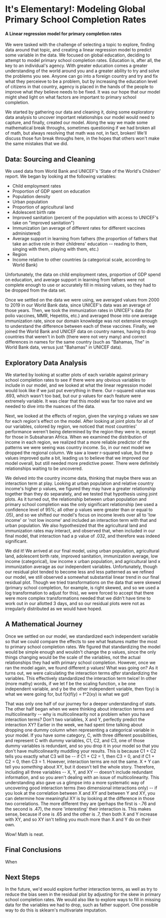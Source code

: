 # It's Elementary!: Modeling Global Primary School Completion Rates
#### A Linear regression model for primary completion rates

We were tasked with the challenge of selecting a topic to explore, finding data around that topic, and creating a linear regression model to predict some variable in the data. We focused on global education, deciding to attempt to model primary school completion rates. Education is, after all, the key to an individual's agency. With greater education comes a greater understanding of the world around you and a greater ability to try and solve the problems you see. Anyone can go into a foreign country and try and fix what they perceieve to be a problem, but by increasing the education level of citizens in that country, agency is placed in the hands of the people to improve what _they_ believe needs to be fixed. It was our hope that our model might shed light on what factors are important to primary school completion. 

We started by gathering our data and cleaning it, doing some exploratory data analysis to uncover important relationships our model would need to capture, and finally, created our model. Along the way we made some mathematical break throughs, sometimes questioning if we had broken all of math, but always resolving that math was not, in fact, broken! We'll discuss those fun break throughs here, in the hopes that others won't make the same mistakes that we did.

## Data: Sourcing and Cleaning
We used data from World Bank and UNICEF's 'State of the World's Children' report. We began by looking at the following variables:
- Child employment rates
- Proportion of GDP spent on education 
- Population density
- Urban population
- Proportion of agricultural land
- Adolescent birth rate
- Improved sanitation (percent of the population with access to UNICEF's take on "improved sanitation")
- Immunization (an average of different rates for different vaccines administered)
- Average support in learning from fathers (the proportion of fathers that take an active role in their childrens' education -- reading to them, singing with them, playing with them, etc.)
- Region
- Income relative to other countries (a categorical scale, according to World Bank)

Unfortunately, the data on child employment rates, proportion of GDP spend on education, and average support in learning from fathers were not complete enough to use or accurately fill in missing values, so they had to be dropped from the data set. 

Once we settled on the data we were using, we averaged values from 2000 to 2019 in our World Bank data, since UNICEF's data was an average of those years. Then, we took the  immunization rates in UNICEF's data (for polio vaccines, MMR, Hepetitis, etc.) and averaged those into one average immunization rate, since our domain knowledge was not extensive enough to understand the difference between each of these vaccines. Finally, we joined the World Bank and UNICEF data on country names, having to drop countries that weren't in both (there were not very many) and correct differences in names for the same country (such as "Bahamas, The" in World Bank data, versus just "Bahamas" in UNICEF data). 

## Exploratory Data Analysis
We started by looking at scatter plots of each variable against primary school completion rates to see if there were any obvious variables to include in our model, and we looked at what the linear regression model would look like if we just put everything in there. Our r-squared value was .693, which wasn't too bad, but our p values for each feature were extremely variable. It was clear that this model was far too naive and we needed to dive into the nuances of the data. 

Next, we looked at the effects of region, given the varying p values we saw for each region's effect on the model. After looking at joint plots for all of our variables, colored by region, we noticed that most countries' performance weren't being determined by the region they were in, except for those in Subsaharan Africa. When we examined the distribution of income in each region, we realized that a more reliable predictor of the patterns we were seeing was country income. So, in our next model we dropped the regional column. We saw a lower r-squared value, but the p values improved quite a bit, leading us to believe that we improved our model overall, but still needed more predictive power. There were definitely relationships waiting to be uncovered.

We delved into the country income data, thinking that maybe there was an interaction term at play. Looking at urban population and relative country income's higher p values, we figured they may have a greater relationship together than they do separately, and we tested that hypothesis using joint plots. As it turned out, the relationship between urban population and primary school completion was the only significant relationship (we used a confidence level of 95%; all other p values were greater than or equal to .05), and so we shifted our model's focus on income levels over all to 'low income' or 'not low income' and included an interaction term with that and urban population. We also hypothesized that the agricultural land and immunization rates may interact, and observed that, when included in our final model, that interaction had a p value of .032, and therefore was indeed significant.

We did it! We arrived at our final model, using urban population, agricultural land, adolescent birth rate, improved sanitation, immunization average, low income (categorical), low income x urban population, and agricultural land x immunization average as our independent variables. Unfortunately, though our residual plot tended to become less and less patterned as we refined our model, we still observed a somewhat substantial linear trend in our final residual plot. Though we tried transformations on the data that were skewed (primary school completion, for example, is right skewed, and so we used a log transformation to adjust for this), we were forced to accept that there were more complex transformations needed that we didn't have time to work out in our allotted 3 days, and so our residual plots were not as irregularly distributed as we would have hoped.

## A Mathematical Journey
Once we settled on our model, we standardized each independent variable so that we could compare the effects to see what features matter the most to primary school completion rates. We figured that standardizing the model would be simple enough and wouldn't change the p values, since the only things changing would be the scale of the variables, not the actual relationships they had with primary school completion. However, once we ran the model again, we found different p values! What was going on? As it turns out, we were calculating the interaction terms _after_ standardizing the variables. This effectively standardized the interaction term twice! In other (more mathy) words, if we let f be the scaling function, x be one independent variable, and y be the other independent variable, then f(xy) is what we were going for, but f(x)f(y) = f^2(xy) is what we got! 

That was only one half of our journey for a deeper understanding of stats. The other half began when we were thinking about interaction terms and multicolinearity -- why is multicolinearity not a problem when you have interaction terms? Don't two variables, X and Y, perfectly predict the interaction XY? Earlier in the week, we had spent time talking about dropping one dummy column when representing a categorical variable in your model. If you have some category, C, with three different possibilities, and represent C with dummy variables, C1, C2, and C3, one of those dummy variables is redundant, and so you drop it in your model so that you don't have multicolinearity muddling your results. This is because C1 + C2 tells you exactly what C3 will be -- if C1 + C2 = 1, then C3 = 0, and if C1 + C2 = 0, then C3 = 1. However, interaction terms are not the same. X + Y can tell you _something_ about XY, but it doesn't tell the whole story. Therefore, including all three variables -- X, Y, and XY -- doesn't include redundant information, and so you aren't dealing with an issue of multicolinearity. This understanding also gave us a glimpse into a more systematic way of uncovering good interaction terms (two dimensional interactions only) -- if you look at the correlation between X and XY and between Y and XY, you can determine how meaningful XY is by looking at the difference in those two correlations. The more different they are (perhaps the first is -.76 and the second is .47), the more 'interesting' their interaction is. This makes sense, because if one is .65 and the other is .7, then both X and Y increase with XY, and so XY isn't telling you much more than X and Y do on their own. 

Wow! Math is neat. 

## Final Conclusions
When 

## Next Steps
In the future, we'd would explore further interaction terms, as well as try to reduce the bias seen in the residual plot by adjusting for the skew in primary school completion rates. We would also like to explore ways to fill in missing data for the variables we had to drop, such as father support. One possible way to do this is sklearn's multivariate imputation. 
